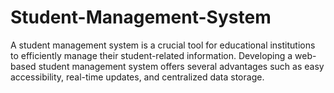 # Student-Management-System
A student management system is a crucial tool for educational institutions to efficiently manage their student-related information. Developing a web-based student management system offers several advantages such as easy accessibility, real-time updates, and centralized data storage. 
